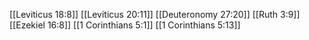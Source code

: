 [[Leviticus 18:8]]
[[Leviticus 20:11]]
[[Deuteronomy 27:20]]
[[Ruth 3:9]]
[[Ezekiel 16:8]]
[[1 Corinthians 5:1]]
[[1 Corinthians 5:13]]
